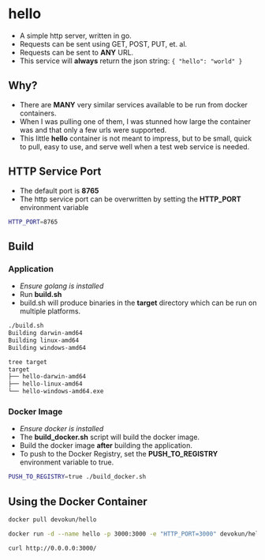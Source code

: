 hello
=====


* A simple http server, written in go.
* Requests can be sent using GET, POST, PUT, et. al.
* Requests can be sent to **ANY** URL.
* This service will **always** return the json string: ```{ "hello": "world" }```

## Why?

* There are **MANY** very similar services available to be run from docker containers.
* When I was pulling one of them, I was stunned how large the container was and that only a few urls were supported.
* This little **hello** container is not meant to impress, but to be small, quick to pull, easy to use, and serve well when a test web service is needed.

## HTTP Service Port

* The default port is **8765**
* The http service port can be overwritten by setting the **HTTP_PORT** environment variable
```bash
HTTP_PORT=8765
```

## Build

### Application

* _Ensure golang is installed_
* Run **build.sh**
* build.sh will produce binaries in the **target** directory which can be run on multiple platforms.

```bash
./build.sh
Building darwin-amd64
Building linux-amd64
Building windows-amd64

tree target
target
├── hello-darwin-amd64
├── hello-linux-amd64
└── hello-windows-amd64.exe
```

### Docker Image

* _Ensure docker is installed_
* The **build_docker.sh** script will build the docker image.
* Build the docker image **after** building the application.
* To push to the Docker Registry, set the **PUSH_TO_REGISTRY** environment variable to true.

```bash
PUSH_TO_REGISTRY=true ./build_docker.sh
```


## Using the Docker Container

```bash
docker pull devokun/hello

docker run -d --name hello -p 3000:3000 -e "HTTP_PORT=3000" devokun/hello

curl http://0.0.0.0:3000/

```













